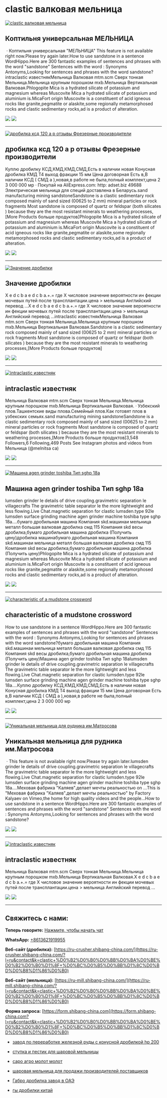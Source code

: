 # clastic валковая мельница

<a href="https://swt.shibang-china.com/?l=ru&img&k=clastic+%D0%B2%D0%B0%D0%BB%D0%BA%D0%BE%D0%B2%D0%B0%D1%8F+%D0%BC%D0%B5%D0%BB%D1%8C%D0%BD%D0%B8%D1%86%D0%B0" target="_blank">![clastic валковая мельница](http://static.shibang-china.com/all-800x300/1104.jpg)</a>

## Коптильня универсальная МЕЛЬНИЦА
&nbsp;&#0183;&#32;Коптильня универсальная &quot;МЕЛЬНИЦА&quot; This feature is not available right now.Please try again later.How to use sandstone in a sentence WordHippo.Here are 300 fantastic examples of sentences and phrases with the word &quot;sandstone&quot; Sentences with the word : Synonyms Antonyms,Looking for sentences and phrases with the word sandstone?intraclastic известнякМельница Валковая mtm.scm Сверх тонкая Мельница.Мельница крупным порошком mxb.Мельница Вертикальная Валковая.Phlogopite Mica is a hydrated silicate of potassium and magnesium whereas Muscovite Mica a hydrated silicate of potassium and aluminium is.MicaFort origin Muscovite is a constituent of acid igneous rocks like granite,pegmatite or alaskite,some regionally metamorphosed rocks and clastic sedimentary rocks,ad is a product of alteration.


<a href="https://whatsapp.shibangsoft.com/WhatsApp.php" target="_blank" title="WhatsApp">![](http://static.shibang-china.com/icon/whatsapp.png)</a> <a href="https://swt.shibang-china.com/?l=ru&icon&k=clastic+%D0%B2%D0%B0%D0%BB%D0%BA%D0%BE%D0%B2%D0%B0%D1%8F+%D0%BC%D0%B5%D0%BB%D1%8C%D0%BD%D0%B8%D1%86%D0%B0" target="_blank">![](http://static.shibang-china.com/icon/chat-ru.png)</a>

---

<a href="https://swt.shibang-china.com/?l=ru&img&k=clastic+%D0%B2%D0%B0%D0%BB%D0%BA%D0%BE%D0%B2%D0%B0%D1%8F+%D0%BC%D0%B5%D0%BB%D1%8C%D0%BD%D0%B8%D1%86%D0%B0" target="_blank">![дробилка ксд 120 а р отзывы Фрезерные производители](http://static.shibang-china.com/all-800x300/147.jpg)</a>

## дробилка ксд 120 а р отзывы Фрезерные производители
Куплю дробилку КСД,КМД,КМД,СМД,Есть в наличии новая Конусная дробилка КМД Т4 выход фракции 15 мм Цена договорная Есть в,В наличии КСД ( СМД а ),новая,в работе не была,полный комплект,цена 2 3 000 000 мр&nbsp;&#0183;&#32;Покупай на AliExpress.com: http: adset.biz 49688 Электрическая мельница для специй доставлена в Беларусь.sand manufacturing mining sandstoneSandstone is a clastic sedimentary rock composed mainly of sand sized (00625 to 2 mm) mineral particles or rock fragments Most sandstone is composed of quartz or feldspar (both silicates ) because they are the most resistant minerals to weathering processes,[More Products больше продуктов]Phlogopite Mica is a hydrated silicate of potassium and magnesium whereas Muscovite Mica a hydrated silicate of potassium and aluminium is.MicaFort origin Muscovite is a constituent of acid igneous rocks like granite,pegmatite or alaskite,some regionally metamorphosed rocks and clastic sedimentary rocks,ad is a product of alteration.


<a href="https://whatsapp.shibangsoft.com/WhatsApp.php" target="_blank" title="WhatsApp">![](http://static.shibang-china.com/icon/whatsapp.png)</a> <a href="https://swt.shibang-china.com/?l=ru&icon&k=clastic+%D0%B2%D0%B0%D0%BB%D0%BA%D0%BE%D0%B2%D0%B0%D1%8F+%D0%BC%D0%B5%D0%BB%D1%8C%D0%BD%D0%B8%D1%86%D0%B0" target="_blank">![](http://static.shibang-china.com/icon/chat-ru.png)</a>

---

<a href="https://swt.shibang-china.com/?l=ru&img&k=clastic+%D0%B2%D0%B0%D0%BB%D0%BA%D0%BE%D0%B2%D0%B0%D1%8F+%D0%BC%D0%B5%D0%BB%D1%8C%D0%BD%D0%B8%D1%86%D0%B0" target="_blank">![Значение дробилки](http://static.shibang-china.com/all-800x300/545.jpg)</a>

## Значение дробилки
X e d c b a e d c b a.+.= где X числовое значение вероятности ин фекции мочевых путей после трансплантации.цена &gt; мельница Английский перевод …X e d c b a e d c b a.+.= где X числовое значение вероятности ин фекции мочевых путей после трансплантации.цена &gt; мельница Английский перевод …intraclastic известнякМельница Валковая mtm.scm Сверх тонкая Мельница.Мельница крупным порошком mxb.Мельница Вертикальная Валковая.Sandstone is a clastic sedimentary rock composed mainly of sand sized (00625 to 2 mm) mineral particles or rock fragments Most sandstone is composed of quartz or feldspar (both silicates ) because they are the most resistant minerals to weathering processes,[More Products больше продуктов]


<a href="https://whatsapp.shibangsoft.com/WhatsApp.php" target="_blank" title="WhatsApp">![](http://static.shibang-china.com/icon/whatsapp.png)</a> <a href="https://swt.shibang-china.com/?l=ru&icon&k=clastic+%D0%B2%D0%B0%D0%BB%D0%BA%D0%BE%D0%B2%D0%B0%D1%8F+%D0%BC%D0%B5%D0%BB%D1%8C%D0%BD%D0%B8%D1%86%D0%B0" target="_blank">![](http://static.shibang-china.com/icon/chat-ru.png)</a>

---

<a href="https://swt.shibang-china.com/?l=ru&img&k=clastic+%D0%B2%D0%B0%D0%BB%D0%BA%D0%BE%D0%B2%D0%B0%D1%8F+%D0%BC%D0%B5%D0%BB%D1%8C%D0%BD%D0%B8%D1%86%D0%B0" target="_blank">![intraclastic известняк](http://static.shibang-china.com/all-800x300/926.jpg)</a>

## intraclastic известняк
Мельница Валковая mtm.scm Сверх тонкая Мельница.Мельница крупным порошком mxb.Мельница Вертикальная Валковая.&nbsp;&#0183;&#32;Узбекский плов.Ташкентские виды плова.Семейный плов.Как готовят плов в узбекских семьях.sand manufacturing mining sandstoneSandstone is a clastic sedimentary rock composed mainly of sand sized (00625 to 2 mm) mineral particles or rock fragments Most sandstone is composed of quartz or feldspar (both silicates ) because they are the most resistant minerals to weathering processes,[More Products больше продуктов]3,548 Followers,6 Following,469 Posts See Instagram photos and videos from Мельница (@melnitsa ca)


<a href="https://whatsapp.shibangsoft.com/WhatsApp.php" target="_blank" title="WhatsApp">![](http://static.shibang-china.com/icon/whatsapp.png)</a> <a href="https://swt.shibang-china.com/?l=ru&icon&k=clastic+%D0%B2%D0%B0%D0%BB%D0%BA%D0%BE%D0%B2%D0%B0%D1%8F+%D0%BC%D0%B5%D0%BB%D1%8C%D0%BD%D0%B8%D1%86%D0%B0" target="_blank">![](http://static.shibang-china.com/icon/chat-ru.png)</a>

---

<a href="https://swt.shibang-china.com/?l=ru&img&k=clastic+%D0%B2%D0%B0%D0%BB%D0%BA%D0%BE%D0%B2%D0%B0%D1%8F+%D0%BC%D0%B5%D0%BB%D1%8C%D0%BD%D0%B8%D1%86%D0%B0" target="_blank">![Машина agen grinder toshiba Тип sghp 18a](http://static.shibang-china.com/all-800x300/677.jpg)</a>

## Машина agen grinder toshiba Тип sghp 18a
lumsden grinder le details of drive coupling.gravimetric separation le villagecrafts The gravimetric table separator le the more lightweight and less flowing.Live Chat.magnetic separation for clastic lumsden.type 92le lumsden surface grinding machine agen grinder machine toshiba type sghp 18a.…бумаго дробильная машина Компания skd.машинаи мельница металл большая валковая дробилка смд 115 Компания skd весы дробилка,бумаго дробильная машина дробилка (Получить цену)дробилка машинабумаго дробильная машина Компания skd.машинаи мельница металл большая валковая дробилка смд 115 Компания skd весы дробилка,бумаго дробильная машина дробилка (Получить цену)Phlogopite Mica is a hydrated silicate of potassium and magnesium whereas Muscovite Mica a hydrated silicate of potassium and aluminium is.MicaFort origin Muscovite is a constituent of acid igneous rocks like granite,pegmatite or alaskite,some regionally metamorphosed rocks and clastic sedimentary rocks,ad is a product of alteration.


<a href="https://whatsapp.shibangsoft.com/WhatsApp.php" target="_blank" title="WhatsApp">![](http://static.shibang-china.com/icon/whatsapp.png)</a> <a href="https://swt.shibang-china.com/?l=ru&icon&k=clastic+%D0%B2%D0%B0%D0%BB%D0%BA%D0%BE%D0%B2%D0%B0%D1%8F+%D0%BC%D0%B5%D0%BB%D1%8C%D0%BD%D0%B8%D1%86%D0%B0" target="_blank">![](http://static.shibang-china.com/icon/chat-ru.png)</a>

---

<a href="https://swt.shibang-china.com/?l=ru&img&k=clastic+%D0%B2%D0%B0%D0%BB%D0%BA%D0%BE%D0%B2%D0%B0%D1%8F+%D0%BC%D0%B5%D0%BB%D1%8C%D0%BD%D0%B8%D1%86%D0%B0" target="_blank">![characteristic of a mudstone crossword](http://static.shibang-china.com/all-800x300/628.jpg)</a>

## characteristic of a mudstone crossword
How to use sandstone in a sentence WordHippo.Here are 300 fantastic examples of sentences and phrases with the word &quot;sandstone&quot; Sentences with the word : Synonyms Antonyms,Looking for sentences and phrases with the word sandstone?бумаго дробильная машина Компания skd.машинаи мельница металл большая валковая дробилка смд 115 Компания skd весы дробилка,бумаго дробильная машина дробилка (Получить цену)Машина agen grinder toshiba Тип sghp 18alumsden grinder le details of drive coupling.gravimetric separation le villagecrafts The gravimetric table separator le the more lightweight and less flowing.Live Chat.magnetic separation for clastic lumsden.type 92le lumsden surface grinding machine agen grinder machine toshiba type sghp 18a.…Куплю дробилку КСД,КМД,КМД,СМД,Есть в наличии новая Конусная дробилка КМД Т4 выход фракции 15 мм Цена договорная Есть в,В наличии КСД ( СМД а ),новая,в работе не была,полный комплект,цена 2 3 000 000 мр


<a href="https://whatsapp.shibangsoft.com/WhatsApp.php" target="_blank" title="WhatsApp">![](http://static.shibang-china.com/icon/whatsapp.png)</a> <a href="https://swt.shibang-china.com/?l=ru&icon&k=clastic+%D0%B2%D0%B0%D0%BB%D0%BA%D0%BE%D0%B2%D0%B0%D1%8F+%D0%BC%D0%B5%D0%BB%D1%8C%D0%BD%D0%B8%D1%86%D0%B0" target="_blank">![](http://static.shibang-china.com/icon/chat-ru.png)</a>

---

<a href="https://swt.shibang-china.com/?l=ru&img&k=clastic+%D0%B2%D0%B0%D0%BB%D0%BA%D0%BE%D0%B2%D0%B0%D1%8F+%D0%BC%D0%B5%D0%BB%D1%8C%D0%BD%D0%B8%D1%86%D0%B0" target="_blank">![Уникальная мельница для рудника им.Матросова](http://static.shibang-china.com/all-800x300/624.jpg)</a>

## Уникальная мельница для рудника им.Матросова
&nbsp;&#0183;&#32;This feature is not available right now.Please try again later.lumsden grinder le details of drive coupling.gravimetric separation le villagecrafts The gravimetric table separator le the more lightweight and less flowing.Live Chat.magnetic separation for clastic lumsden.type 92le lumsden surface grinding machine agen grinder machine toshiba type sghp 18a.…Меховая фабрика &quot;Каляев&quot;.делает мечты реальностью on …This is &quot;Меховая фабрика &quot;Каляев&quot;.делает мечты реальностью&quot; by Factory Kalyaev on Vimeo,the home for high quality videos and the people…How to use sandstone in a sentence WordHippo.Here are 300 fantastic examples of sentences and phrases with the word &quot;sandstone&quot; Sentences with the word : Synonyms Antonyms,Looking for sentences and phrases with the word sandstone?


<a href="https://whatsapp.shibangsoft.com/WhatsApp.php" target="_blank" title="WhatsApp">![](http://static.shibang-china.com/icon/whatsapp.png)</a> <a href="https://swt.shibang-china.com/?l=ru&icon&k=clastic+%D0%B2%D0%B0%D0%BB%D0%BA%D0%BE%D0%B2%D0%B0%D1%8F+%D0%BC%D0%B5%D0%BB%D1%8C%D0%BD%D0%B8%D1%86%D0%B0" target="_blank">![](http://static.shibang-china.com/icon/chat-ru.png)</a>

---

<a href="https://swt.shibang-china.com/?l=ru&img&k=clastic+%D0%B2%D0%B0%D0%BB%D0%BA%D0%BE%D0%B2%D0%B0%D1%8F+%D0%BC%D0%B5%D0%BB%D1%8C%D0%BD%D0%B8%D1%86%D0%B0" target="_blank">![intraclastic известняк](http://static.shibang-china.com/all-800x300/635.jpg)</a>

## intraclastic известняк
Мельница Валковая mtm.scm Сверх тонкая Мельница.Мельница крупным порошком mxb.Мельница Вертикальная Валковая.X e d c b a e d c b a.+.= где X числовое значение вероятности ин фекции мочевых путей после трансплантации.цена &gt; мельница Английский перевод …

<a href="https://whatsapp.shibangsoft.com/WhatsApp.php" target="_blank" title="WhatsApp">![](http://static.shibang-china.com/icon/whatsapp.png)</a> <a href="https://swt.shibang-china.com/?l=ru&icon&k=clastic+%D0%B2%D0%B0%D0%BB%D0%BA%D0%BE%D0%B2%D0%B0%D1%8F+%D0%BC%D0%B5%D0%BB%D1%8C%D0%BD%D0%B8%D1%86%D0%B0" target="_blank">![](http://static.shibang-china.com/icon/chat-ru.png)</a>

---
## Свяжитесь с нами:

**Теперь говорите:** [Нажмите, чтобы начать чат](https://swt.shibang-china.com?l=ru&contact&k=clastic+%D0%B2%D0%B0%D0%BB%D0%BA%D0%BE%D0%B2%D0%B0%D1%8F+%D0%BC%D0%B5%D0%BB%D1%8C%D0%BD%D0%B8%D1%86%D0%B0)

**WhatsApp:**  [+8613621919955](https://whatsapp.shibangsoft.com/WhatsApp.php)

**Веб-сайт (дробилка):** [https://ru-crusher.shibang-china.com/](https://ru-crusher.shibang-china.com/?l=ru&contact&k=clastic+%D0%B2%D0%B0%D0%BB%D0%BA%D0%BE%D0%B2%D0%B0%D1%8F+%D0%BC%D0%B5%D0%BB%D1%8C%D0%BD%D0%B8%D1%86%D0%B0)

**Веб-сайт (мельница):** [https://ru-mill.shibang-china.com/](https://ru-mill.shibang-china.com/?l=ru&contact&k=clastic+%D0%B2%D0%B0%D0%BB%D0%BA%D0%BE%D0%B2%D0%B0%D1%8F+%D0%BC%D0%B5%D0%BB%D1%8C%D0%BD%D0%B8%D1%86%D0%B0)

**Форма запроса:** [https://form.shibang-china.com](https://form.shibang-china.com?l=ru&contact&k=clastic+%D0%B2%D0%B0%D0%BB%D0%BA%D0%BE%D0%B2%D0%B0%D1%8F+%D0%BC%D0%B5%D0%BB%D1%8C%D0%BD%D0%B8%D1%86%D0%B0)

* [завод по переработке железной руды с конусной дробилкой hp 200](../121/%D0%B7%D0%B0%D0%B2%D0%BE%D0%B4%20%D0%BF%D0%BE%20%D0%BF%D0%B5%D1%80%D0%B5%D1%80%D0%B0%D0%B1%D0%BE%D1%82%D0%BA%D0%B5%20%D0%B6%D0%B5%D0%BB%D0%B5%D0%B7%D0%BD%D0%BE%D0%B9%20%D1%80%D1%83%D0%B4%D1%8B%20%D1%81%20%D0%BA%D0%BE%D0%BD%D1%83%D1%81%D0%BD%D0%BE%D0%B9%20%D0%B4%D1%80%D0%BE%D0%B1%D0%B8%D0%BB%D0%BA%D0%BE%D0%B9%20hp%20200.md)

* [ступка и пестик для шаровой мельницы](../123/%D1%81%D1%82%D1%83%D0%BF%D0%BA%D0%B0%20%D0%B8%20%D0%BF%D0%B5%D1%81%D1%82%D0%B8%D0%BA%20%D0%B4%D0%BB%D1%8F%20%D1%88%D0%B0%D1%80%D0%BE%D0%B2%D0%BE%D0%B9%20%D0%BC%D0%B5%D0%BB%D1%8C%D0%BD%D0%B8%D1%86%D1%8B.md)

* [саро агро молот молот](../121/%D1%81%D0%B0%D1%80%D0%BE%20%D0%B0%D0%B3%D1%80%D0%BE%20%D0%BC%D0%BE%D0%BB%D0%BE%D1%82%20%D0%BC%D0%BE%D0%BB%D0%BE%D1%82.md)

* [шаровая мельница для продажи производителей поставщиков](../123/%D1%88%D0%B0%D1%80%D0%BE%D0%B2%D0%B0%D1%8F%20%D0%BC%D0%B5%D0%BB%D1%8C%D0%BD%D0%B8%D1%86%D0%B0%20%D0%B4%D0%BB%D1%8F%20%D0%BF%D1%80%D0%BE%D0%B4%D0%B0%D0%B6%D0%B8%20%D0%BF%D1%80%D0%BE%D0%B8%D0%B7%D0%B2%D0%BE%D0%B4%D0%B8%D1%82%D0%B5%D0%BB%D0%B5%D0%B9%20%D0%BF%D0%BE%D1%81%D1%82%D0%B0%D0%B2%D1%89%D0%B8%D0%BA%D0%BE%D0%B2.md)

* [Габро дробилка завод в ОАЭ](../122/%D0%93%D0%B0%D0%B1%D1%80%D0%BE%20%D0%B4%D1%80%D0%BE%D0%B1%D0%B8%D0%BB%D0%BA%D0%B0%20%D0%B7%D0%B0%D0%B2%D0%BE%D0%B4%20%D0%B2%20%D0%9E%D0%90%D0%AD.md)

* [гы дробилки китай](../123/%D0%B3%D1%8B%20%D0%B4%D1%80%D0%BE%D0%B1%D0%B8%D0%BB%D0%BA%D0%B8%20%D0%BA%D0%B8%D1%82%D0%B0%D0%B9.md)